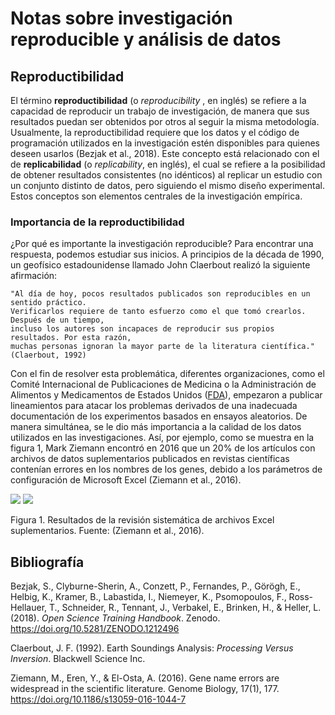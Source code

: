 # Notas sobre investigación reproducible y análisis de datos
## Reproductibilidad

El término **reproductibilidad** (o _reproducibility_ , en inglés) se refiere a la capacidad de reproducir un trabajo de investigación, de manera que sus resultados puedan ser obtenidos por otros al seguir la misma metodología. Usualmente, la reproductibilidad requiere que los datos y el código de programación utilizados en la investigación estén disponibles para quienes deseen usarlos (Bezjak et al., 2018). Este concepto está relacionado con el de **replicabilidad** (o _replicability_, en inglés), el cual se refiere a la posibilidad de obtener resultados consistentes (no idénticos) al replicar un estudio con un conjunto distinto de datos, pero siguiendo el mismo diseño experimental. Estos conceptos son elementos centrales de la investigación empírica.

### Importancia de la reproductibilidad

¿Por qué es importante la investigación reproducible? Para encontrar una respuesta, podemos estudiar sus inicios. A principios de la década de 1990, un geofísico estadounidense llamado John Claerbout realizó la siguiente afirmación:

    "Al día de hoy, pocos resultados publicados son reproducibles en un sentido práctico.
    Verificarlos requiere de tanto esfuerzo como el que tomó crearlos. Después de un tiempo,
    incluso los autores son incapaces de reproducir sus propios resultados. Por esta razón,
    muchas personas ignoran la mayor parte de la literatura científica." (Claerbout, 1992)

Con el fin de resolver esta problemática, diferentes organizaciones, como el Comité Internacional de Publicaciones de Medicina o la Administración de Alimentos y Medicamentos de Estados Unidos ([FDA](https://www.fda.gov/about-fda/fda-en-espanol "Administracion de Alimentos y Medicamentos de EEUU")), empezaron a publicar lineamientos para atacar los problemas derivados de una inadecuada documentación de los experimentos basados en ensayos aleatorios. De manera simultánea, se le dio más importancia a la calidad de los datos utilizados en las investigaciones. Así, por ejemplo, como se muestra en la figura 1, Mark Ziemann encontró en 2016 que un 20% de los artículos con archivos de datos suplementarios publicados en revistas científicas contenían errores en los nombres de los genes, debido a los parámetros de configuración de Microsoft Excel (Ziemann et al., 2016).


[![](https://i.gyazo.com/94251027edd7006d9f80ed7496ef7973.png)](https://gyazo.com/94251027edd7006d9f80ed7496ef7973) [![](https://i.gyazo.com/58f846dcaf5c427b180e552dea8521c9.png)](https://gyazo.com/58f846dcaf5c427b180e552dea8521c9)


Figura 1. Resultados de la revisión sistemática de archivos Excel suplementarios. Fuente: (Ziemann et al., 2016).
## Bibliografía

Bezjak, S., Clyburne-Sherin, A., Conzett, P., Fernandes, P., Görögh, E., Helbig, K., Kramer, B., Labastida, I., Niemeyer, K., Psomopoulos, F., Ross-Hellauer, T., Schneider, R., Tennant, J., Verbakel, E., Brinken, H., & Heller, L. (2018). _Open Science Training Handbook_. Zenodo. https://doi.org/10.5281/ZENODO.1212496

Claerbout, J. F. (1992). Earth Soundings Analysis: _Processing Versus Inversion_. Blackwell Science Inc.

Ziemann, M., Eren, Y., & El-Osta, A. (2016). Gene name errors are widespread in the scientific literature. Genome Biology, 17(1), 177. https://doi.org/10.1186/s13059-016-1044-7
